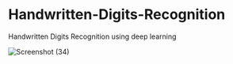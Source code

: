 # Handwritten-Digits-Recognition
Handwritten Digits Recognition using deep learning


![Screenshot (34)](https://github.com/SauravKumar09/Handwritten-Digits-Recognition/assets/90619704/fa06a7a3-de05-4030-8036-235e6be5f63c)
